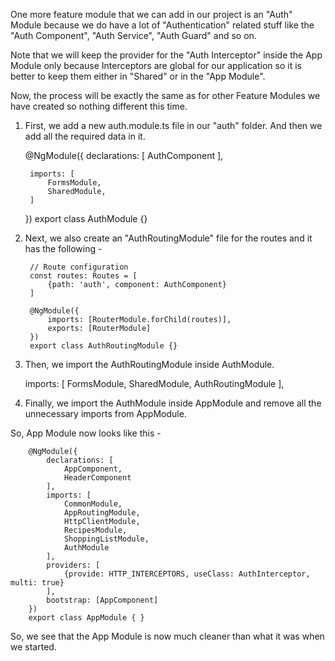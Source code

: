 One more feature module that we can add in our project is an "Auth" Module because we do have a lot of "Authentication" related stuff like the "Auth Component", "Auth Service", "Auth Guard" and so on.

Note that we will keep the provider for the "Auth Interceptor" inside the App Module only because Interceptors are global for our application so it is better to keep them either in "Shared" or in the "App Module".

Now, the process will be exactly the same as for other Feature Modules we have created so nothing different this time.

1. First, we add a new auth.module.ts file in our "auth" folder. And then we add all the required data in it.


    @NgModule({
        declarations: [
            AuthComponent
        ],
        
        imports: [
            FormsModule,
            SharedModule,
        ]
    })
    export class AuthModule {}

2. Next, we also create an "AuthRoutingModule" file for the routes and it has the following - 

        // Route configuration
        const routes: Routes = [
            {path: 'auth', component: AuthComponent}
        ]

        @NgModule({
            imports: [RouterModule.forChild(routes)],
            exports: [RouterModule]
        })
        export class AuthRoutingModule {}

3. Then, we import the AuthRoutingModule inside AuthModule.

    imports: [
            FormsModule,
            SharedModule,
            AuthRoutingModule
        ],

4. Finally, we import the AuthModule inside AppModule and remove all the unnecessary imports from AppModule.

So, App Module now looks like this - 

        @NgModule({
            declarations: [
                AppComponent,
                HeaderComponent
            ],
            imports: [
                CommonModule,
                AppRoutingModule,
                HttpClientModule,
                RecipesModule,
                ShoppingListModule,
                AuthModule
            ],
            providers: [
                {provide: HTTP_INTERCEPTORS, useClass: AuthInterceptor, multi: true}
            ],
            bootstrap: [AppComponent]
        })
        export class AppModule { }

So, we see that the App Module is now much cleaner than what it was when we started.